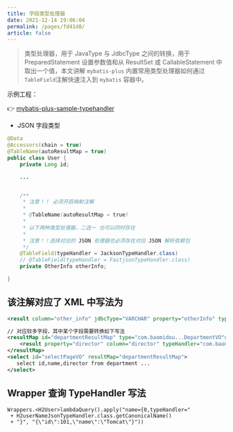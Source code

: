 ```yaml
---
title: 字段类型处理器
date: 2021-12-14 19:06:04
permalink: /pages/fd41d8/
article: false
---
```


> 类型处理器，用于 JavaType 与 JdbcType 之间的转换，用于 PreparedStatement 设置参数值和从 ResultSet 或 CallableStatement 中取出一个值，本文讲解 `mybatis-plus` 内置常用类型处理器如何通过`TableField`注解快速注入到 `mybatis` 容器中。

示例工程：

👉 [mybatis-plus-sample-typehandler](https://github.com/baomidou/mybatis-plus-samples/tree/master/mybatis-plus-sample-typehandler)

- JSON 字段类型

```java
@Data
@Accessors(chain = true)
@TableName(autoResultMap = true)
public class User {
    private Long id;

    ...


    /**
     * 注意！！ 必须开启映射注解
     *
     * @TableName(autoResultMap = true)
     *
     * 以下两种类型处理器，二选一 也可以同时存在
     *
     * 注意！！选择对应的 JSON 处理器也必须存在对应 JSON 解析依赖包
     */
    @TableField(typeHandler = JacksonTypeHandler.class)
    // @TableField(typeHandler = FastjsonTypeHandler.class)
    private OtherInfo otherInfo;

}
```

## 该注解对应了 XML 中写法为

```xml
<result column="other_info" jdbcType="VARCHAR" property="otherInfo" typeHandler="com.baomidou.mybatisplus.extension.handlers.JacksonTypeHandler" />

// 对应较多字段，其中某个字段需要转换如下写法
<resultMap id="departmentResultMap" type="com.baomidou...DepartmentVO">
    <result property="director" column="director" typeHandler="com.baomidou.mybatisplus.extension.handlers.JacksonTypeHandler" />
</resultMap>
<select id="selectPageVO" resultMap="departmentResultMap">
   select id,name,director from department ...
</select>
```

## Wrapper 查询 TypeHandler 写法
```
Wrappers.<H2User>lambdaQuery().apply("name={0,typeHandler="
 + H2userNameJsonTypeHandler.class.getCanonicalName()
 + "}", "{\"id\":101,\"name\":\"Tomcat\"}"))
```


